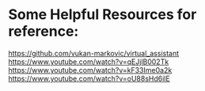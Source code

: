 
# Some Helpful Resources for reference:


 https://github.com/vukan-markovic/virtual_assistant
 https://www.youtube.com/watch?v=qEJjlB002Tk
 https://www.youtube.com/watch?v=kF33Ime0a2k
 https://www.youtube.com/watch?v=oU88sHd6ilE
